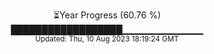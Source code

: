 <p align="center">
⏳Year Progress (60.76 %) <br>
██████████████████▁▁▁▁▁▁▁▁▁▁▁▁ <br>
<sub>Updated: Thu, 10 Aug 2023 18:19:24 GMT</sub>
</p>

